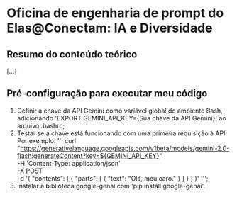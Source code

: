 # Oficina de engenharia de prompt do Elas@Conectam: IA e Diversidade
## Resumo do conteúdo teórico
[...]
## Pré-configuração para executar meu código
1. Definir a chave da API Gemini como variável global do ambiente Bash,
adicionando 'EXPORT GEMINI_API_KEY={Sua chave da API Gemini}' ao arquivo
.bashrc;
2. Testar se a chave está funcionando com uma primeira requisição à API. Por
exemplo: '''
curl "https://generativelanguage.googleapis.com/v1beta/models/gemini-2.0-flash:generateContent?key=${GEMINI_API_KEY}" \
  -H 'Content-Type: application/json' \
  -X POST \
  -d '{
    "contents": [
      {
        "parts": [
          {
            "text": "Olá, meu caro."
          }
        ]
      }
    ]
  }'
''';
3. Instalar a biblioteca google-genai com 'pip install google-genai'.
